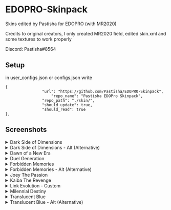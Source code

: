 # EDOPRO-Skinpack
Skins edited by Pastisha for EDOPRO (with MR2020)


Credits to original creators, I only created MR2020 field, edited skin.xml and some textures to work properly

Discord: Pastisha#8564


## Setup

in user_configs.json or configs.json write

```
{
     			"url": "https://github.com/Pastisha/EDOPRO-Skinpack",
      		        "repo_name": "Pastisha EDOPro Skinpack",
     			"repo_path": "./skin/",
     			"should_update": true,
     			"should_read": true
},
```

## Screenshots

<details><summary>Dark Side of Dimensions</summary>
<p>
 
![Screenshot 1](https://github.com/Pastisha/EDOPRO-Skinpack/blob/screenshots/EDOPro%202020-07-08%2017-10-00.png)
![Screenshot 2](https://github.com/Pastisha/EDOPRO-Skinpack/blob/screenshots/EDOPro%202020-07-08%2017-13-26.png)
</p>
</details>

<details><summary>Dark Side of Dimensions - Alt (Alternative)</summary>
<p>
 
![Screenshot 3](https://github.com/Pastisha/EDOPRO-Skinpack/blob/screenshots/EDOPro%202020-07-08%2017-10-28.png)
![Screenshot 4](https://github.com/Pastisha/EDOPRO-Skinpack/blob/screenshots/EDOPro%202020-07-08%2017-13-42.png)
</p>
</details>

<details><summary>Dawn of a New Era</summary>
<p>
 
![Screenshot 23](https://github.com/Pastisha/EDOPRO-Skinpack/blob/screenshots/EDOPro%202020-08-05%2011-22-13.png)
![Screenshot 24](https://github.com/Pastisha/EDOPRO-Skinpack/blob/screenshots/EDOPro%202020-08-05%2011-22-18.png)
</p>
</details>

<details><summary>Duel Generation</summary>
<p>
 
![Screenshot 5](https://github.com/Pastisha/EDOPRO-Skinpack/blob/screenshots/EDOPro%202020-07-08%2017-11-13.png)
![Screenshot 6](https://github.com/Pastisha/EDOPRO-Skinpack/blob/screenshots/EDOPro%202020-07-08%2017-13-59.png)
</p>
</details>

<details><summary>Forbidden Memories</summary>
<p>
 
![Screenshot 7](https://github.com/Pastisha/EDOPRO-Skinpack/blob/screenshots/EDOPro%202020-07-10%2020-55-52.png)
![Screenshot 8](https://github.com/Pastisha/EDOPRO-Skinpack/blob/screenshots/EDOPro%202020-07-10%2020-56-04.png)
</p>
</details>

<details><summary>Forbidden Memories - Alt (Alternative)</summary>
<p>
 
![Screenshot 9](https://github.com/Pastisha/EDOPRO-Skinpack/blob/screenshots/EDOPro%202020-07-10%2020-56-31.png)
![Screenshot 10](https://github.com/Pastisha/EDOPRO-Skinpack/blob/screenshots/EDOPro%202020-07-10%2020-56-36.png)
</p>
</details>

<details><summary>Joey The Passion</summary>
<p>
 
![Screenshot 11](https://github.com/Pastisha/EDOPRO-Skinpack/blob/screenshots/EDOPro%202020-07-08%2017-12-05.png)
![Screenshot 12](https://github.com/Pastisha/EDOPRO-Skinpack/blob/screenshots/EDOPro%202020-07-08%2017-14-47.png)
</p>
</details>

<details><summary>Kaiba The Revenge</summary>
<p>
 
![Screenshot 13](https://github.com/Pastisha/EDOPRO-Skinpack/blob/screenshots/EDOPro%202020-07-08%2017-12-24.png)
![Screenshot 14](https://github.com/Pastisha/EDOPRO-Skinpack/blob/screenshots/EDOPro%202020-07-08%2017-15-02.png)
</p>
</details>

<details><summary>Link Evolution - Custom</summary>
<p>
 
![Screenshot 15](https://github.com/Pastisha/EDOPRO-Skinpack/blob/screenshots/EDOPro%202020-08-07%2013-46-52.png)
![Screenshot 16](https://github.com/Pastisha/EDOPRO-Skinpack/blob/screenshots/EDOPro%202020-08-07%2013-46-57.png)
</p>
</details>

<details><summary>Milennial Destiny</summary>
<p>
 
![Screenshot 17](https://github.com/Pastisha/EDOPRO-Skinpack/blob/screenshots/EDOPro%202020-07-08%2017-12-44.png)
![Screenshot 18](https://github.com/Pastisha/EDOPRO-Skinpack/blob/screenshots/EDOPro%202020-07-08%2017-15-17.png)
</p>
</details>

<details><summary>Translucent Blue</summary>
<p>
 
![Screenshot 19](https://github.com/Pastisha/EDOPRO-Skinpack/blob/screenshots/EDOPro%202020-07-30%2017-32-52.png)
![Screenshot 20](https://github.com/Pastisha/EDOPRO-Skinpack/blob/screenshots/EDOPro%202020-07-30%2017-33-38.png)
</p>
</details>

<details><summary>Translucent Blue - Alt (Alternative)</summary>
<p>
   
![Screenshot 21](https://github.com/Pastisha/EDOPRO-Skinpack/blob/screenshots/EDOPro%202020-08-13%2021-00-14.png)
![Screenshot 22](https://github.com/Pastisha/EDOPRO-Skinpack/blob/screenshots/EDOPro%202020-08-13%2021-00-20.png)
</p>
</details>

